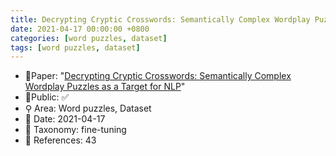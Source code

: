 ```yaml
---
title: Decrypting Cryptic Crosswords: Semantically Complex Wordplay Puzzles as a Target for NLP
date: 2021-04-17 00:00:00 +0800
categories: [word puzzles, dataset]
tags: [word puzzles, dataset]
---
```


- 📙Paper: "[Decrypting Cryptic Crosswords: Semantically Complex Wordplay Puzzles as a Target for NLP](https://www.semanticscholar.org/paper/Decrypting-Cryptic-Crosswords%3A-Semantically-Complex-Rozner-Potts/8b723be33e62bf5bd9278769244f1c13a9510898)"
- 🔑Public: ✅
- ⚲ Area: Word puzzles, Dataset
- 📅 Date: 2021-04-17
- 🔎 Taxonomy: fine-tuning
- 📝 References: 43
